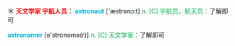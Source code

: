 ☀ <font color="red">**天文学家 宇航人员：**</font>
<font color="sky blue">**astronaut**</font> ['æstrənɔ:t] 
<font color="#00b050">n. [C] 宇航员，航天员：</font>了解即可

<font color="sky blue">**astronomer**</font> [ə'strɒnəmə(r)] 
<font color="#00b050">n. [C] 天文学家：</font>了解即可


